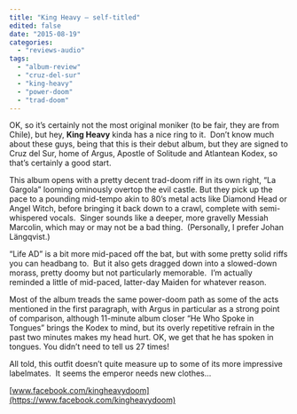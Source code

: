 ```yaml
---
title: "King Heavy – self-titled"
edited: false
date: "2015-08-19"
categories:
  - "reviews-audio"
tags:
  - "album-review"
  - "cruz-del-sur"
  - "king-heavy"
  - "power-doom"
  - "trad-doom"
---
```


OK, so it’s certainly not the most original moniker (to be fair, they are from Chile), but hey, **King Heavy** kinda has a nice ring to it.  Don’t know much about these guys, being that this is their debut album, but they are signed to Cruz del Sur, home of Argus, Apostle of Solitude and Atlantean Kodex, so that’s certainly a good start.

This album opens with a pretty decent trad-doom riff in its own right, “La Gargola” looming ominously overtop the evil castle. But they pick up the pace to a pounding mid-tempo akin to 80’s metal acts like Diamond Head or Angel Witch, before bringing it back down to a crawl, complete with semi-whispered vocals.  Singer sounds like a deeper, more gravelly Messiah Marcolin, which may or may not be a bad thing.  (Personally, I prefer Johan Längqvist.)

“Life AD” is a bit more mid-paced off the bat, but with some pretty solid riffs you can headbang to.  But it also gets dragged down into a slowed-down morass, pretty doomy but not particularly memorable.  I’m actually reminded a little of mid-paced, latter-day Maiden for whatever reason.

Most of the album treads the same power-doom path as some of the acts mentioned in the first paragraph, with Argus in particular as a strong point of comparison, although 11-minute album closer “He Who Spoke in Tongues” brings the Kodex to mind, but its overly repetitive refrain in the past two minutes makes my head hurt. OK, we get that he has spoken in tongues. You didn’t need to tell us 27 times!

All told, this outfit doesn’t quite measure up to some of its more impressive labelmates.  It seems the emperor needs new clothes…

[www.facebook.com/kingheavydoom](https://www.facebook.com/kingheavydoom)
